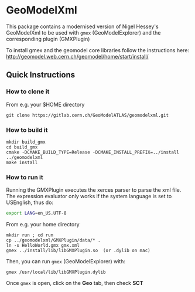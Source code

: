 # GeoModelXml

This package contains a modernised version of Nigel Hessey's GeoModelXml to be 
used with `gmex` (GeoModelExplorer) and the corresponding plugin (GMXPlugin)

To install gmex and the geomodel core libraries follow the instructions here:
http://geomodel.web.cern.ch/geomodel/home/start/install/


## Quick Instructions

### How to clone it

From e.g. your $HOME directory

```
git clone https://gitlab.cern.ch/GeoModelATLAS/geomodelxml.git
```

### How to build it

```
mkdir build_gmx
cd build_gmx
cmake -DCMAKE_BUILD_TYPE=Release -DCMAKE_INSTALL_PREFIX=../install ../geomodelxml
make install
```

### How to run it

Running the GMXPlugin executes the xerces parser to parse the xml file. The expression evaluator only works if the system language is set to USEnglish, thus do:
```bash
export LANG=en_US.UTF-8
```

From e.g. your home directory

```
mkdir run ; cd run
cp ../geomodelxml/GMXPlugin/data/* .
ln -s HelloWorld.gmx gmx.xml
gmex ../install/lib/libGMXPlugin.so  (or .dylib on mac)
```
 


Then, you can run `gmex` (GeoModelExplorer) with:

```
gmex /usr/local/lib/libGMXPlugin.dylib
```

Once `gmex` is open, click on the **Geo** tab, then check **SCT**



